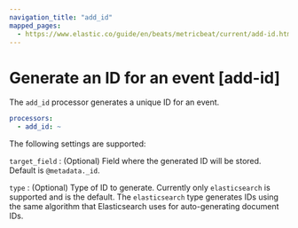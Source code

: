 ```yaml
---
navigation_title: "add_id"
mapped_pages:
  - https://www.elastic.co/guide/en/beats/metricbeat/current/add-id.html
---
```


# Generate an ID for an event [add-id]


The `add_id` processor generates a unique ID for an event.

```yaml
processors:
  - add_id: ~
```

The following settings are supported:

`target_field`
:   (Optional) Field where the generated ID will be stored. Default is `@metadata._id`.

`type`
:   (Optional) Type of ID to generate. Currently only `elasticsearch` is supported and is the default. The `elasticsearch` type generates IDs using the same algorithm that Elasticsearch uses for auto-generating document IDs.

